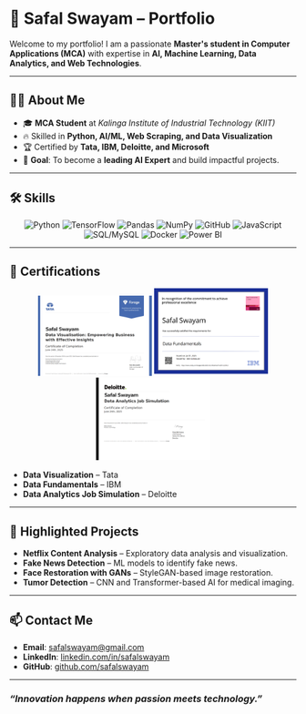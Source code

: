 # 🌟 Safal Swayam – Portfolio

Welcome to my portfolio! I am a passionate **Master's student in Computer Applications (MCA)** with expertise in **AI, Machine Learning, Data Analytics, and Web Technologies**.

---

## 🧑‍💻 **About Me**
- 🎓 **MCA Student** at *Kalinga Institute of Industrial Technology (KIIT)*  
- 🔥 Skilled in **Python, AI/ML, Web Scraping, and Data Visualization**  
- 🏆 Certified by **Tata, IBM, Deloitte, and Microsoft**  
- 🎯 **Goal**: To become a **leading AI Expert** and build impactful projects.

---

## 🛠 **Skills**
<div align="center">
  <img src="https://cdn.jsdelivr.net/gh/devicons/devicon/icons/python/python-original.svg" width="50" title="Python"/>  
  <img src="https://cdn.jsdelivr.net/gh/devicons/devicon/icons/tensorflow/tensorflow-original.svg" width="50" title="TensorFlow"/>  
  <img src="https://cdn.jsdelivr.net/gh/devicons/devicon/icons/pandas/pandas-original.svg" width="50" title="Pandas"/>  
  <img src="https://cdn.jsdelivr.net/gh/devicons/devicon/icons/numpy/numpy-original.svg" width="50" title="NumPy"/>  
  <img src="https://cdn.jsdelivr.net/gh/devicons/devicon/icons/github/github-original.svg" width="50" title="GitHub"/>  
  <img src="https://cdn.jsdelivr.net/gh/devicons/devicon/icons/javascript/javascript-original.svg" width="50" title="JavaScript"/>  
  <img src="https://cdn.jsdelivr.net/gh/devicons/devicon/icons/mysql/mysql-original.svg" width="50" title="SQL/MySQL"/>  
  <img src="https://cdn.jsdelivr.net/gh/devicons/devicon/icons/docker/docker-original.svg" width="50" title="Docker"/>  
  <img src="https://cdn-icons-png.flaticon.com/512/732/732222.png" width="50" title="Power BI"/>  
</div>

---

## 📜 **Certifications**
<div align="center">
  <img src="assets/certificates/tata_data_visualization.png" alt="Tata Certificate" width="200"/>  
  <img src="assets/certificates/ibm_data_fundamental.png" alt="IBM Certificate" width="200"/>  
  <img src="assets/certificates/deloitte_data_analytis.png" alt="Deloitte Certificate" width="200"/>  
</div>

- **Data Visualization** – Tata
- **Data Fundamentals** – IBM  
- **Data Analytics Job Simulation** – Deloitte   

---

## 🚀 **Highlighted Projects**
- **Netflix Content Analysis** – Exploratory data analysis and visualization.  
- **Fake News Detection** – ML models to identify fake news.  
- **Face Restoration with GANs** – StyleGAN-based image restoration.  
- **Tumor Detection** – CNN and Transformer-based AI for medical imaging.  

---

## 📫 **Contact Me**
- **Email**: [safalswayam@gmail.com](mailto:safalswayam@gmail.com)  
- **LinkedIn**: [linkedin.com/in/safalswayam](https://www.linkedin.com/in/safal-swayam-530025304)  
- **GitHub**: [github.com/safalswayam](https://github.com/safalswayam)  

---

### *“Innovation happens when passion meets technology.”*
